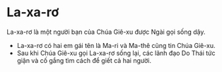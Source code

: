 # La-xa-rơ

La-xa-rơ là một người bạn của Chúa Giê-xu được Ngài gọi sống dậy.
- La-xa-rơ có hai em gái tên là Ma-ri và Ma-thê cũng tin Chúa Giê-xu. 
- Sau khi Chúa Giê-xu gọi La-xa-rơ sống lại, các lãnh đạo Do Thái tức giận và cố gắng tìm cách để giết cả hai người.

